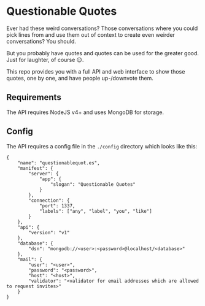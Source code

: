# Questionable Quotes

Ever had these weird conversations? Those conversations where you could pick lines from and use them out of context to create even weirder conversations? You should.

But you probably have quotes and quotes can be used for the greater good. Just for laughter, of course 😉.

This repo provides you with a full API and web interface to show those quotes, one by one, and have people up-/downvote them.

## Requirements

The API requires NodeJS v4+ and uses MongoDB for storage.

## Config

The API requires a config file in the `./config` directory which looks like this:

```
{
	"name": "questionablequot.es",
	"manifest": {
		"server": {
			"app": {
				"slogan": "Questionable Quotes"
			}
		},
		"connection": {
			"port": 1337,
			"labels": ["any", "label", "you", "like"]
		}
	},
	"api": {
		"version": "v1"
	},
	"database": {
		"dsn": "mongodb://<user>:<password>@localhost/<database>"
	},
	"mail": {
		"user": "<user>",
		"password": "<password>",
		"host": "<host>",
		"validator": "<validator for email addresses which are allowed to request invites>"
	}
}
```
